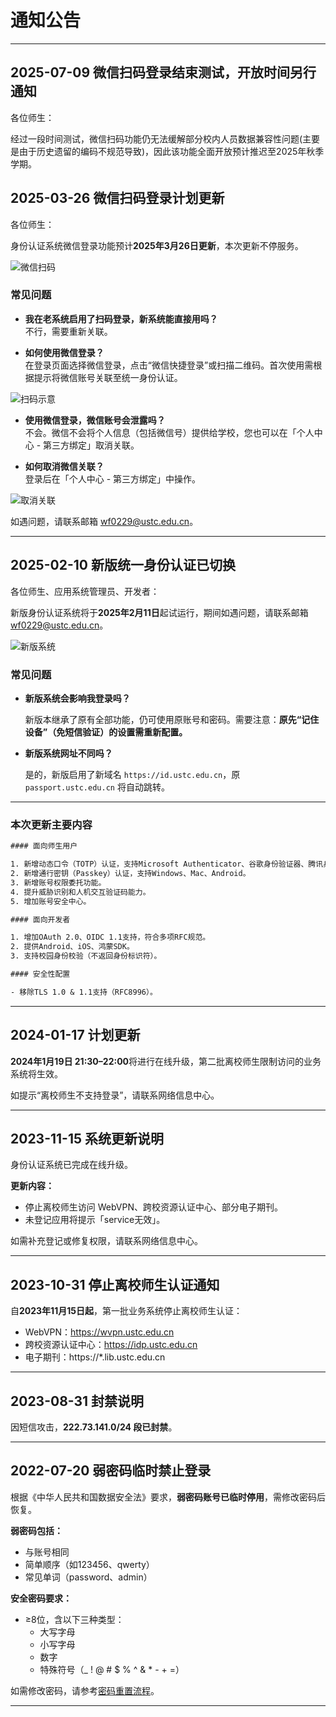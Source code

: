 # 通知公告

---
## 2025-07-09 微信扫码登录结束测试，开放时间另行通知

各位师生：

经过一段时间测试，微信扫码功能仍无法缓解部分校内人员数据兼容性问题(主要是由于历史遗留的编码不规范导致)，因此该功能全面开放预计推迟至2025年秋季学期。

## 2025-03-26 微信扫码登录计划更新

各位师生：

身份认证系统微信登录功能预计**2025年3月26日更新**，本次更新不停服务。

![微信扫码](./_static/wechat.jpg)

### 常见问题

- **我在老系统启用了扫码登录，新系统能直接用吗？**  
  不行，需要重新关联。

- **如何使用微信登录？**  
  在登录页面选择微信登录，点击“微信快捷登录”或扫描二维码。首次使用需根据提示将微信账号关联至统一身份认证。

![扫码示意](./_static/register.jpg)

- **使用微信登录，微信账号会泄露吗？**  
  不会。微信不会将个人信息（包括微信号）提供给学校，您也可以在「个人中心 - 第三方绑定」取消关联。

- **如何取消微信关联？**  
  登录后在「个人中心 - 第三方绑定」中操作。

![取消关联](./_static/revoke.jpg)

如遇问题，请联系邮箱 [wf0229@ustc.edu.cn](mailto:wf0229@ustc.edu.cn)。

---

## 2025-02-10 新版统一身份认证已切换

各位师生、应用系统管理员、开发者：

新版身份认证系统将于**2025年2月11日**起试运行，期间如遇问题，请联系邮箱 [wf0229@ustc.edu.cn](mailto:wf0229@ustc.edu.cn)。

![新版系统](./_static/ng.jpg)

### 常见问题

- **新版系统会影响我登录吗？**
  
  新版本继承了原有全部功能，仍可使用原账号和密码。需要注意：**原先“记住设备”（免短信验证）的设置需重新配置。**

- **新版系统网址不同吗？**
  
  是的，新版启用了新域名 `https://id.ustc.edu.cn`，原 `passport.ustc.edu.cn` 将自动跳转。

---

### 本次更新主要内容
```changelog
#### 面向师生用户

1. 新增动态口令（TOTP）认证，支持Microsoft Authenticator、谷歌身份验证器、腾讯身份验证器等。
2. 新增通行密钥（Passkey）认证，支持Windows、Mac、Android。
3. 新增账号权限委托功能。
4. 提升威胁识别和人机交互验证码能力。
5. 增加账号安全中心。

#### 面向开发者

1. 增加OAuth 2.0、OIDC 1.1支持，符合多项RFC规范。
2. 提供Android、iOS、鸿蒙SDK。
3. 支持校园身份校验（不返回身份标识符）。

#### 安全性配置

- 移除TLS 1.0 & 1.1支持（RFC8996）。
```
---

## 2024-01-17 计划更新

**2024年1月19日 21:30–22:00**将进行在线升级，第二批离校师生限制访问的业务系统将生效。

如提示“离校师生不支持登录”，请联系网络信息中心。

---

## 2023-11-15 系统更新说明

身份认证系统已完成在线升级。

**更新内容：**

- 停止离校师生访问 WebVPN、跨校资源认证中心、部分电子期刊。
- 未登记应用将提示「service无效」。

如需补充登记或修复权限，请联系网络信息中心。

---

## 2023-10-31 停止离校师生认证通知

自**2023年11月15日起**，第一批业务系统停止离校师生认证：

- WebVPN：https://wvpn.ustc.edu.cn
- 跨校资源认证中心：https://idp.ustc.edu.cn
- 电子期刊：https://*.lib.ustc.edu.cn

---

## 2023-08-31 封禁说明

因短信攻击，**222.73.141.0/24 段已封禁**。

---

## 2022-07-20 弱密码临时禁止登录

根据《中华人民共和国数据安全法》要求，**弱密码账号已临时停用**，需修改密码后恢复。

**弱密码包括：**

- 与账号相同
- 简单顺序（如123456、qwerty）
- 常见单词（password、admin）

**安全密码要求：**

- ≥8位，含以下三种类型：
  - 大写字母
  - 小写字母
  - 数字
  - 特殊符号（_ ! @ # $ % ^ & * - + =）

如需修改密码，请参考[密码重置流程](password_reset.md)。

---

